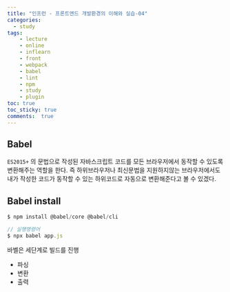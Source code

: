```yaml
---
title: "인프런 - 프론트엔드 개발환경의 이해와 실습-04"
categories: 
  - study
tags: 
    - lecture
    - online
    - inflearn
    - front
    - webpack
    - babel
    - lint
    - npm
    - study
    - plugin
toc: true
toc_sticky: true
comments:  true
---
```


## Babel

`ES2015+` 의 문법으로 작성된 자바스크립트 코드를 모든 브라우저에서 동작할 수 있도록 변환해주는 역할을 한다. 즉 하위브라우저나 최신문법을 지원하지않는 브라우저에서도 내가 작성한 코드가 동작할 수 있는 하위코드로 자동으로 변환해준다고 볼 수 있겠다.  

## Babel install
``` javascript
$ npm install @babel/core @babel/cli

// 실행명령어
$ npx babel app.js
```

바벨은 세단계로 빌드를 진행
- 파싱
- 변환
- 출력



